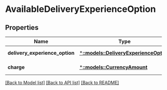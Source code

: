 # AvailableDeliveryExperienceOption

## Properties
Name | Type | Description | Notes
------------ | ------------- | ------------- | -------------
**delivery_experience_option** | [***::models::DeliveryExperienceOption**](DeliveryExperienceOption.md) |  | [default to null]
**charge** | [***::models::CurrencyAmount**](CurrencyAmount.md) |  | [default to null]

[[Back to Model list]](../README.md#documentation-for-models) [[Back to API list]](../README.md#documentation-for-api-endpoints) [[Back to README]](../README.md)


